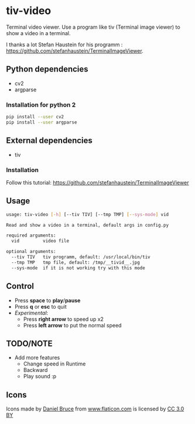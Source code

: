 # tiv-video
Terminal video viewer. Use a program like tiv (Terminal image viewer) to show a video in a terminal.

I thanks a lot Stefan Haustein for his programm : https://github.com/stefanhaustein/TerminalImageViewer.

## Python dependencies
- cv2
- argparse


### Installation for python 2
```bash
pip install --user cv2
pip install --user argparse
```

## External dependencies

- tiv

### Installation

Follow this tutorial: https://github.com/stefanhaustein/TerminalImageViewer


## Usage 

```bash
usage: tiv-video [-h] [--tiv TIV] [--tmp TMP] [--sys-mode] vid

Read and show a video in a terminal, default args in config.py

required arguments:
  vid         video file

optional arguments:
  --tiv TIV   tiv programm, default: /usr/local/bin/tiv
  --tmp TMP   tmp file, default: /tmp/__tivid__.jpg
  --sys-mode  if it is not working try with this mode
```

## Control

- Press **space** to **play**/**pause**
- Press **q** or **esc** to quit
- *Experimental*: 
  - Press **right arrow** to speed up x2
  - Press **left arrow** to put the normal speed


## TODO/NOTE

- Add more features
  - Change speed in Runtime
  - Backward
  - Play sound :p


## Icons

<div>Icons made by <a href="https://www.flaticon.com/authors/daniel-bruce" title="Daniel Bruce">Daniel Bruce</a> from <a href="https://www.flaticon.com/" title="Flaticon">www.flaticon.com</a> is licensed by <a href="http://creativecommons.org/licenses/by/3.0/" title="Creative Commons BY 3.0" target="_blank">CC 3.0 BY</a></div>
